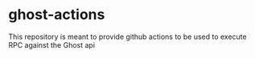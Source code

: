 # ghost-actions
This repository is meant to provide github actions to be used to execute RPC against the Ghost api
